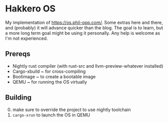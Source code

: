 # Hakkero OS
My implementation of https://os.phil-opp.com/. Some extras here and there, and (probably) it will advance quicker than the blog. The goal is to learn, but a more long term goal might be using it personally. Any help is welcome as I'm not experienced.

## Prereqs
- Nightly rust compiler (with rust-src and llvm-preview-whatever installed)
- Cargo-xbuild ~ for cross-compiling
- Bootimage ~ to create a bootable image
- QEMU ~ for running the OS virtually

## Building
0. make sure to override the project to use nightly toolchain
1. `cargo-xrun` to launch the OS in QEMU